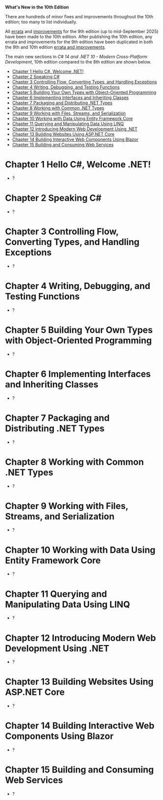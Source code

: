 **What's New in the 10th Edition**

There are hundreds of minor fixes and improvements throughout the 10th edition; too many to list individually. 

All [errata](https://github.com/markjprice/cs13net9/blob/main/docs/errata/errata.md) and [improvements](https://github.com/markjprice/cs13net9/blob/main/docs/errata/improvements.md) for the 9th edition (up to mid-September 2025) have been made to the 10th edition. After publishing the 10th edition, any errata and improvements for the 9th edition have been duplicated in both the 9th and 10th edition [errata and improvements](https://github.com/markjprice/cs14net10/blob/main/docs/errata/README.md).

The main new sections in *C# 14 and .NET 10 - Modern Cross-Platform Development*, 10th edition compared to the 8th edition are shown below.

- [Chapter 1 Hello C#, Welcome .NET!](#chapter-1-hello-c-welcome-net)
- [Chapter 2 Speaking C#](#chapter-2-speaking-c)
- [Chapter 3 Controlling Flow, Converting Types, and Handling Exceptions](#chapter-3-controlling-flow-converting-types-and-handling-exceptions)
- [Chapter 4 Writing, Debugging, and Testing Functions](#chapter-4-writing-debugging-and-testing-functions)
- [Chapter 5 Building Your Own Types with Object-Oriented Programming](#chapter-5-building-your-own-types-with-object-oriented-programming)
- [Chapter 6 Implementing Interfaces and Inheriting Classes](#chapter-6-implementing-interfaces-and-inheriting-classes)
- [Chapter 7 Packaging and Distributing .NET Types](#chapter-7-packaging-and-distributing-net-types)
- [Chapter 8 Working with Common .NET Types](#chapter-8-working-with-common-net-types)
- [Chapter 9 Working with Files, Streams, and Serialization](#chapter-9-working-with-files-streams-and-serialization)
- [Chapter 10 Working with Data Using Entity Framework Core](#chapter-10-working-with-data-using-entity-framework-core)
- [Chapter 11 Querying and Manipulating Data Using LINQ](#chapter-11-querying-and-manipulating-data-using-linq)
- [Chapter 12 Introducing Modern Web Development Using .NET](#chapter-12-introducing-modern-web-development-using-net)
- [Chapter 13 Building Websites Using ASP.NET Core](#chapter-13-building-websites-using-aspnet-core)
- [Chapter 14 Building Interactive Web Components Using Blazor](#chapter-14-building-interactive-web-components-using-blazor)
- [Chapter 15 Building and Consuming Web Services](#chapter-15-building-and-consuming-web-services)

# Chapter 1 Hello C#, Welcome .NET!
- ?

# Chapter 2 Speaking C#
- ?

# Chapter 3 Controlling Flow, Converting Types, and Handling Exceptions
- ?

# Chapter 4 Writing, Debugging, and Testing Functions
- ?

# Chapter 5 Building Your Own Types with Object-Oriented Programming
- ?

# Chapter 6 Implementing Interfaces and Inheriting Classes
- ?

# Chapter 7 Packaging and Distributing .NET Types
- ?

# Chapter 8 Working with Common .NET Types
- ?

# Chapter 9 Working with Files, Streams, and Serialization
- ?

# Chapter 10 Working with Data Using Entity Framework Core
- ?

# Chapter 11 Querying and Manipulating Data Using LINQ
- ?

# Chapter 12 Introducing Modern Web Development Using .NET
- ?

# Chapter 13 Building Websites Using ASP.NET Core
- ?

# Chapter 14 Building Interactive Web Components Using Blazor
- ?

# Chapter 15 Building and Consuming Web Services
- ?
